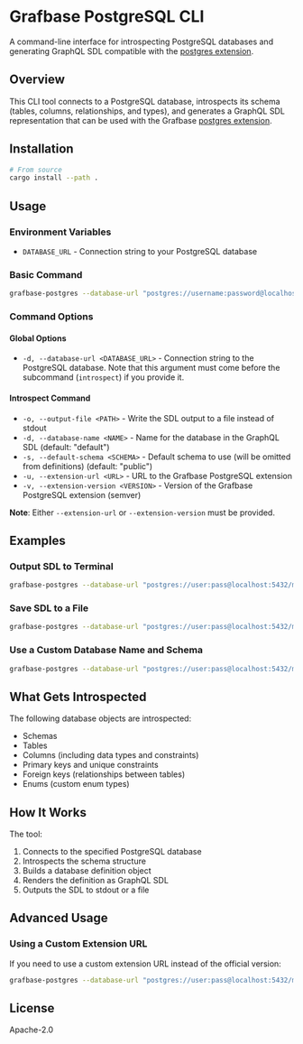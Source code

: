 # Grafbase PostgreSQL CLI

A command-line interface for introspecting PostgreSQL databases and generating GraphQL SDL compatible with the [postgres extension](https://grafbase.com/extensions/postgres).

## Overview

This CLI tool connects to a PostgreSQL database, introspects its schema (tables, columns, relationships, and types), and generates a GraphQL SDL representation that can be used with the Grafbase [postgres extension](https://grafbase.com/extensions/postgres).

## Installation

```bash
# From source
cargo install --path .
```

## Usage

### Environment Variables

- `DATABASE_URL` - Connection string to your PostgreSQL database

### Basic Command

```bash
grafbase-postgres --database-url "postgres://username:password@localhost:5432/mydatabase" introspect --extension-version 1.0.0 --database-name mydb
```

### Command Options

#### Global Options

- `-d, --database-url <DATABASE_URL>` - Connection string to the PostgreSQL database. Note that this argument must come before the subcommand (`introspect`) if you provide it.

#### Introspect Command

- `-o, --output-file <PATH>` - Write the SDL output to a file instead of stdout
- `-d, --database-name <NAME>` - Name for the database in the GraphQL SDL (default: "default")
- `-s, --default-schema <SCHEMA>` - Default schema to use (will be omitted from definitions) (default: "public")
- `-u, --extension-url <URL>` - URL to the Grafbase PostgreSQL extension
- `-v, --extension-version <VERSION>` - Version of the Grafbase PostgreSQL extension (semver)

**Note**: Either `--extension-url` or `--extension-version` must be provided.

## Examples

### Output SDL to Terminal

```bash
grafbase-postgres --database-url "postgres://user:pass@localhost:5432/mydb" introspect --extension-version 1.0.0
```

### Save SDL to a File

```bash
grafbase-postgres --database-url "postgres://user:pass@localhost:5432/mydb" introspect --extension-version 1.0.0 --output-file schema.graphql
```

### Use a Custom Database Name and Schema

```bash
grafbase-postgres --database-url "postgres://user:pass@localhost:5432/mydb" introspect --extension-version 1.0.0 --database-name production --default-schema app
```

## What Gets Introspected

The following database objects are introspected:
- Schemas
- Tables
- Columns (including data types and constraints)
- Primary keys and unique constraints
- Foreign keys (relationships between tables)
- Enums (custom enum types)

## How It Works

The tool:
1. Connects to the specified PostgreSQL database
2. Introspects the schema structure
3. Builds a database definition object
4. Renders the definition as GraphQL SDL
5. Outputs the SDL to stdout or a file

## Advanced Usage

### Using a Custom Extension URL

If you need to use a custom extension URL instead of the official version:

```bash
grafbase-postgres --database-url "postgres://user:pass@localhost:5432/mydb" introspect --extension-url "https://example.com/my-postgres-extension"
```

## License

Apache-2.0
